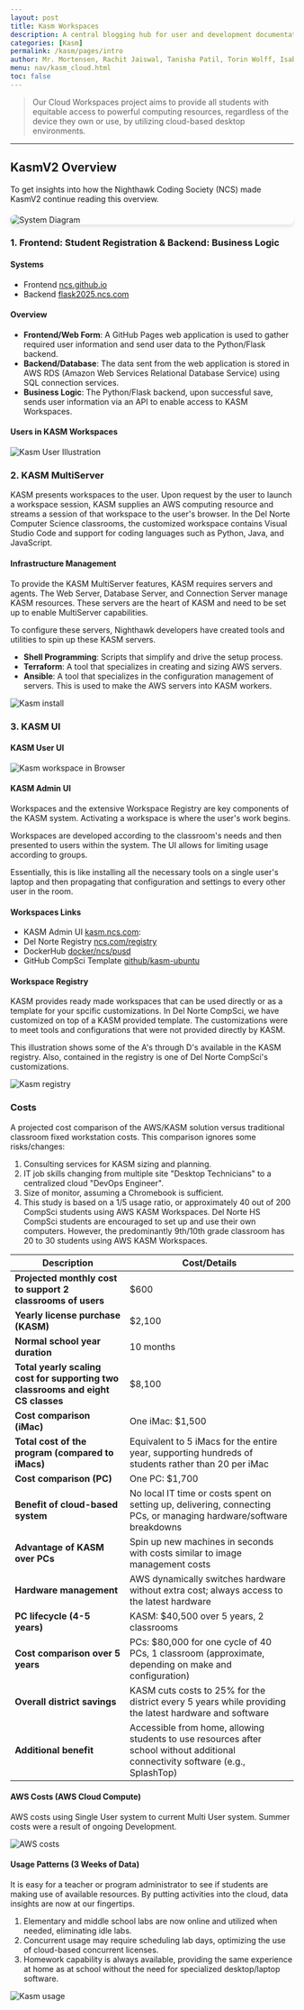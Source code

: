 ```yaml
---
layout: post
title: Kasm Workspaces
description: A central blogging hub for user and development documentation for the Kasm Cloud Workspaces Project
categories: [Kasm]
permalink: /kasm/pages/intro
author: Mr. Mortensen, Rachit Jaiswal, Tanisha Patil, Torin Wolff, Isabel Marilla
menu: nav/kasm_cloud.html
toc: false
---
```


> Our Cloud Workspaces project aims to provide all students with equitable access to powerful computing resources, regardless of the device they own or use, by utilizing cloud-based desktop environments.

<style>
    .system-diagram {
        display: block;
        max-width: 100%;
        margin: 20px auto;
        border-radius: 8px;
        transition: transform 0.3s ease;
        cursor: pointer;
        box-shadow: 0 4px 6px rgba(0, 0, 0, 0.1);
    }

    .system-diagram:hover {
        transform: scale(1.05);
    }

    .diagram-overlay {
        position: fixed;
        top: 0;
        left: 0;
        width: 100%;
        height: 100%;
        background: rgba(0, 0, 0, 0.8);
        display: flex;
        justify-content: center;
        align-items: center;
        visibility: hidden;
        opacity: 0;
        transition: visibility 0.3s, opacity 0.3s ease;
    }

    .diagram-overlay img {
        max-width: 90%;
        max-height: 90%;
        border-radius: 8px;
        box-shadow: 0 4px 6px rgba(0, 0, 0, 0.3);
    }

    .diagram-overlay.visible {
        visibility: visible;
        opacity: 1;
    }
</style>

---

## KasmV2 Overview

To get insights into how the Nighthawk Coding Society (NCS) made KasmV2 continue reading this overview.

<img src="{{site.baseurl}}/kasm_design/kasm_diagram.png" alt="System Diagram" class="system-diagram" onclick="toggleDiagram()">

<div class="diagram-overlay" id="diagram-overlay" onclick="toggleDiagram()">
    <img src="{{site.baseurl}}/kasm_design/kasm_diagram.png" alt="Enlarged System Diagram">
</div>

<script>
    function toggleDiagram() {
        const overlay = document.getElementById('diagram-overlay');
        overlay.classList.toggle('visible');
    }
</script>

### 1. Frontend: Student Registration & Backend: Business Logic

#### Systems

- Frontend [ncs.github.io](https://open-coding-society.github.io/pages/duallogin)
- Backend [flask2025.ncs.com](https://flask.opencodingsociety.com/login?next=/users/table2)

#### Overview

- **Frontend/Web Form**: A GitHub Pages web application is used to gather required user information and send user data to the Python/Flask backend.
- **Backend/Database**: The data sent from the web application is stored in AWS RDS (Amazon Web Services Relational Database Service) using SQL connection services.
- **Business Logic**: The Python/Flask backend, upon successful save, sends user information via an API to enable access to KASM Workspaces.

#### Users in KASM Workspaces

<img src="{{site.baseurl}}/kasm_design/kasm_users.png" alt="Kasm User Illustration">

### 2. KASM MultiServer

KASM presents workspaces to the user. Upon request by the user to launch a workspace session, KASM supplies an AWS computing resource and streams a session of that workspace to the user's browser. In the Del Norte Computer Science classrooms, the customized workspace contains Visual Studio Code and support for coding languages such as Python, Java, and JavaScript.

#### Infrastructure Management

To provide the KASM MultiServer features, KASM requires servers and agents. The Web Server, Database Server, and Connection Server manage KASM resources. These servers are the heart of KASM and need to be set up to enable MultiServer capabilities.

To configure these servers, Nighthawk developers have created tools and utilities to spin up these KASM servers.

- **Shell Programming**: Scripts that simplify and drive the setup process.
- **Terraform**: A tool that specializes in creating and sizing AWS servers.
- **Ansible**: A tool that specializes in the configuration management of servers. This is used to make the AWS servers into KASM workers.

<img src="{{site.baseurl}}/kasm_design/kasm_install.png" alt="Kasm install">

### 3. KASM UI

#### KASM User UI

<img src="{{site.baseurl}}/kasm_design/kasm_desktop.png" alt="Kasm workspace in Browser">

#### KASM Admin UI

Workspaces and the extensive Workspace Registry are key components of the KASM system. Activating a workspace is where the user's work begins.

Workspaces are developed according to the classroom's needs and then presented to users within the system. The UI allows for limiting usage according to groups.

Essentially, this is like installing all the necessary tools on a single user's laptop and then propagating that configuration and settings to every other user in the room.

#### Workspaces Links

- KASM Admin UI [kasm.ncs.com](https://kasm.nighthawkcodingsociety.com/):
- Del Norte Registry [ncs.com/registry](https://open-coding-society.github.io/kasm_registry/1.0/)
- DockerHub [docker/ncs/pusd](https://hub.docker.com/repository/docker/open-coding-society/pusd-student-ubuntu/general)
- GitHub CompSci Template [github/kasm-ubuntu](https://github.com/open-coding-society/Kasm-Ubuntu22.04-Image-Template)

#### Workspace Registry

KASM provides ready made workspaces that can be used directly or as a template for your spcific customizations.  In Del Norte CompSci, we have customized on top of a KASM provided template.  The customizations were to meet tools and configurations that were not provided directly by KASM.

This illustration shows some of the A's through D's available in the KASM registry.  Also, contained in the registry is one of Del Norte CompSci's customizations.

<img src="{{site.baseurl}}/kasm_design/kasm_registry.png" alt="Kasm registry">

### Costs

A projected cost comparison of the AWS/KASM solution versus traditional classroom fixed workstation costs. This comparison ignores some risks/changes:

1. Consulting services for KASM sizing and planning.
2. IT job skills changing from multiple site "Desktop Technicians" to a centralized cloud "DevOps Engineer".
3. Size of monitor, assuming a Chromebook is sufficient.
4. This study is based on a 1/5 usage ratio, or approximately 40 out of 200 CompSci students using AWS KASM Workspaces. Del Norte HS CompSci students are encouraged to set up and use their own computers. However, the predominantly 9th/10th grade classroom has 20 to 30 students using AWS KASM Workspaces.

| **Description**                                                                                                      | **Cost/Details**                                                                                          |
|----------------------------------------------------------------------------------------------------------------------|------------------------------------------------------------------------------------------------------------|
| **Projected monthly cost to support 2 classrooms of users**                                               | $600                                                                                                       |
| **Yearly license purchase (KASM)**                                                                                   | $2,100                                                                                                     |
| **Normal school year duration**                                                                                      | 10 months                                                                                                  |
| **Total yearly scaling cost for supporting two classrooms and eight CS classes**                                     | $8,100                                                                                                     |
| **Cost comparison (iMac)**                                                                                           | One iMac: $1,500                                                                                           |
| **Total cost of the program (compared to iMacs)**                                                                    | Equivalent to 5 iMacs for the entire year, supporting hundreds of students rather than 20 per iMac         |
| **Cost comparison (PC)**                                                                                             | One PC: $1,700                                                                                             |
| **Benefit of cloud-based system**                                                                                    | No local IT time or costs spent on setting up, delivering, connecting PCs, or managing hardware/software breakdowns |
| **Advantage of KASM over PCs**                                                                                       | Spin up new machines in seconds with costs similar to image management costs                               |
| **Hardware management**                                                                                              | AWS dynamically switches hardware without extra cost; always access to the latest hardware                 |
| **PC lifecycle (4-5 years)**                                                                                         | KASM: $40,500 over 5 years, 2 classrooms                                                                   |
| **Cost comparison over 5 years**                                                                                     | PCs: $80,000 for one cycle of 40 PCs, 1 classroom (approximate, depending on make and configuration)       |
| **Overall district savings**                                                                                         | KASM cuts costs to 25% for the district every 5 years while providing the latest hardware and software      |
| **Additional benefit**                                                                                               | Accessible from home, allowing students to use resources after school without additional connectivity software (e.g., SplashTop) |

#### AWS Costs (AWS Cloud Compute)

AWS costs using Single User system to current Multi User system.  Summer costs were a result of ongoing Development.

<img src="{{site.baseurl}}/kasm_design/aws_costs.png" alt="AWS costs">

#### Usage Patterns (3 Weeks of Data)

It is easy for a teacher or program administrator to see if students are making use of available resources. By putting activities into the cloud, data insights are now at our fingertips.

1. Elementary and middle school labs are now online and utilized when needed, eliminating idle labs.
2. Concurrent usage may require scheduling lab days, optimizing the use of cloud-based concurrent licenses.
3. Homework capability is always available, providing the same experience at home as at school without the need for specialized desktop/laptop software.

<img src="{{site.baseurl}}/kasm_design/kasm_usage.png" alt="Kasm usage">
